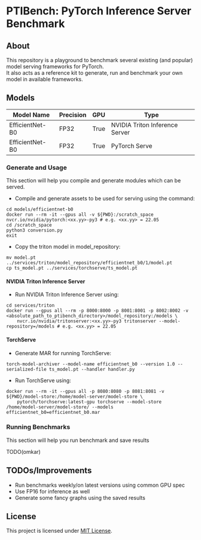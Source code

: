 # PTIBench: PyTorch Inference Server Benchmark

## About
This repository is a playground to benchmark several existing (and popular) model serving frameworks for PyTorch.  
It also acts as a reference kit to generate, run and benchmark your own model in available frameworks. 

## Models

| Model Name | Precision | GPU | Type |
| ---------- | --------- | --- | ---- |
| EfficientNet-B0 | FP32 | True | NVIDIA Triton Inference Server |
| EfficientNet-B0 | FP32 | True | PyTorch Serve |

### Generate and Usage
This section will help you compile and generate modules which can be served.

- Compile and generate assets to be used for serving using the command:
```
cd models/efficientnet-b0
docker run --rm -it --gpus all -v ${PWD}:/scratch_space nvcr.io/nvidia/pytorch:<xx.yy>-py3 # e.g. <xx.yy> = 22.05
cd /scratch_space
python3 conversion.py
exit
```
- Copy the triton model in model_repository:
```
mv model.pt ../services/triton/model_repository/efficientnet_b0/1/model.pt
cp ts_model.pt ../services/torchserve/ts_model.pt
```

#### NVIDIA Triton Inference Server
- Run NVIDIA Triton Inference Server using:
```
cd services/triton
docker run --gpus all --rm -p 8000:8000 -p 8001:8001 -p 8002:8002 -v <absolute_path_to_ptibench_directory>/model_repository:/models \
    nvcr.io/nvidia/tritonserver:<xx.yy>-py3 tritonserver --model-repository=/models # e.g. <xx.yy> = 22.05
```

#### TorchServe
- Generate MAR for running TorchServe:
```
torch-model-archiver --model-name efficientnet_b0 --version 1.0 --serialized-file ts_model.pt --handler handler.py
```
- Run TorchServe using:
```
docker run --rm -it --gpus all -p 8080:8080 -p 8081:8081 -v ${PWD}/model-store:/home/model-server/model-store \
    pytorch/torchserve:latest-gpu torchserve --model-store /home/model-server/model-store/ --models efficientnet_b0=efficientnet_b0.mar
```

### Running Benchmarks
This section will help you run benchmark and save results

TODO(omkar)

## TODOs/Improvements
- Run benchmarks weekly/on latest versions using common GPU spec
- Use FP16 for inference as well
- Generate some fancy graphs using the saved results 

## License
This project is licensed under [MIT License](LICENSE).